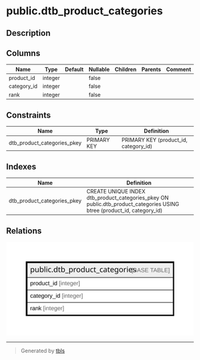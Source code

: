 # public.dtb_product_categories

## Description

## Columns

| Name | Type | Default | Nullable | Children | Parents | Comment |
| ---- | ---- | ------- | -------- | -------- | ------- | ------- |
| product_id | integer |  | false |  |  |  |
| category_id | integer |  | false |  |  |  |
| rank | integer |  | false |  |  |  |

## Constraints

| Name | Type | Definition |
| ---- | ---- | ---------- |
| dtb_product_categories_pkey | PRIMARY KEY | PRIMARY KEY (product_id, category_id) |

## Indexes

| Name | Definition |
| ---- | ---------- |
| dtb_product_categories_pkey | CREATE UNIQUE INDEX dtb_product_categories_pkey ON public.dtb_product_categories USING btree (product_id, category_id) |

## Relations

![er](public.dtb_product_categories.svg)

---

> Generated by [tbls](https://github.com/k1LoW/tbls)
